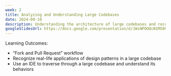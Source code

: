 ```yaml
---
week: 2
title: Analyzing and Understanding Large Codebases
date: 2024-09-10
description: Understanding the architecture of large codebases and recognizing real-life applications of design patterns in a large codebase.
googleSlidesUrl: https://docs.google.com/presentation/d/1WiNPOOQcN1M509dVMYgqjTU6EWbKj-OIOqUOkuERLb4/embed
---
```


Learning Outcomes:

- “Fork and Pull Request” workflow
- Recognize real-life applications of design patterns in a large codebase
- Use an IDE to traverse through a large codebase and understand its behaviors

